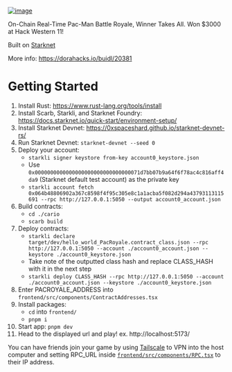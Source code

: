 [![image](https://github.com/user-attachments/assets/f277b63a-75c8-4683-868a-db838788949d)](https://dorahacks.io/buidl/20381)

On-Chain Real-Time Pac-Man Battle Royale, Winner Takes All. Won $3000 at Hack Western 11!

Built on [Starknet](https://www.starknet.io/)

More info: https://dorahacks.io/buidl/20381

# Getting Started
1. Install Rust: https://www.rust-lang.org/tools/install
2. Install Scarb, Starkli, and Starknet Foundry: https://docs.starknet.io/quick-start/environment-setup/
3. Install Starknet Devnet: https://0xspaceshard.github.io/starknet-devnet-rs/
4. Run Starknet Devnet: `starknet-devnet --seed 0`
5. Deploy your account:
   - `starkli signer keystore from-key account0_keystore.json`
   - Use `0x0000000000000000000000000000000071d7bb07b9a64f6f78ac4c816aff4da9` (Starknet default test account) as the private key
   - `starkli account fetch 0x064b48806902a367c8598f4f95c305e8c1a1acba5f082d294a43793113115691 --rpc http://127.0.0.1:5050 --output account0_account.json`
6. Build contracts:
      - `cd ./cario`
      - `scarb build`
7. Deploy contracts:
      - `starkli declare target/dev/hello_world_PacRoyale.contract_class.json --rpc http://127.0.0.1:5050 --account ./account0_account.json --keystore ./account0_keystore.json`
      - Take note of the outputted class hash and replace CLASS_HASH with it in the next step
      - `starkli deploy CLASS_HASH --rpc http://127.0.0.1:5050 --account ./account0_account.json --keystore ./account0_keystore.json`
8. Enter PACROYALE_ADDRESS into `frontend/src/components/ContractAddresses.tsx`
9. Install packages:
      - `cd` into `frontend/`
      - `pnpm i`
10. Start app: `pnpm dev`
11. Head to the displayed url and play! ex. http://localhost:5173/ 

You can have friends join your game by using [Tailscale](https://tailscale.com/) to VPN into the host computer and setting RPC_URL inside [`frontend/src/components/RPC.tsx`](https://github.com/xavierdmello/PacRoyale/blob/main/frontend/src/components/RPC.tsx) to their IP address.
